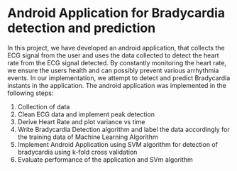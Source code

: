 # Android Application for Bradycardia detection and prediction
In this project, we have developed an android application, that collects the ECG signal from the user and uses the data collected to detect the heart rate from the ECG signal detected. By constantly monitoring the heart rate, we ensure the users health and can possibly prevent various arrhythmia events. In our implementation, we attempt to detect and predict Bradycardia instants in the application.
The android application was implemented in the following steps:
1. Collection of data
2. Clean ECG data and implement peak detection 
3. Derive Heart Rate and plot variance vs time
4. Write Bradycardia Detection algorithm and label the data accordingly for the training data of Machine Learning Algorithm
5. Implement Android Application using SVM algorithm for detection of bradycardia using k-fold cross validation
6. Evaluate performance of the application and SVm algorithm
